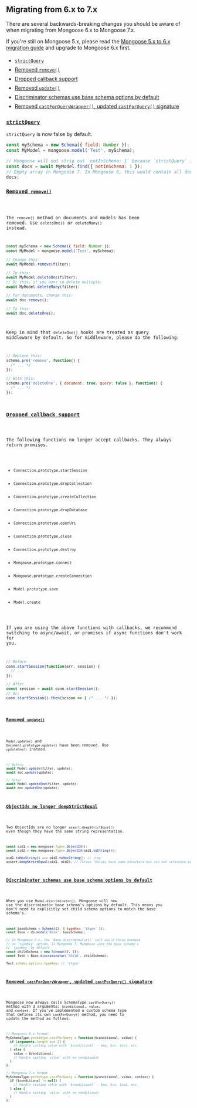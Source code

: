 ## Migrating from 6.x to 7.x

<style>
  ul > li {
    padding: 4px 0px;
  }
</style>

There are several backwards-breaking changes
you should be aware of when migrating from Mongoose 6.x to Mongoose 7.x.

If you're still on Mongoose 5.x, please read the [Mongoose 5.x to 6.x migration guide](migrating_to_6.html) and upgrade to Mongoose 6.x first.

* [`strictQuery`](#strictquery)
* [Removed `remove()`](#removed-remove)
* [Dropped callback support](#dropped-callback-support)
* [Removed `update()`](#removed-update)
* [Discriminator schemas use base schema options by default](#discriminator-schemas-use-base-schema-options-by-default)
* [Removed `castForQueryWrapper()`, updated `castForQuery()` signature](#removed-castforquerywrapper)

<h3 id="strictquery"><a href="#strictquery"><code>strictQuery</code></a></h3>

`strictQuery` is now false by default.

```javascript
const mySchema = new Schema({ field: Number });
const MyModel = mongoose.model('Test', mySchema);

// Mongoose will not strip out `notInSchema: 1` because `strictQuery` is false by default
const docs = await MyModel.find({ notInSchema: 1 });
// Empty array in Mongoose 7. In Mongoose 6, this would contain all documents in MyModel
docs;
```

<h3 id="removed-remove"><a href="#removed-remove"><code>Removed <code>remove()</code></a></h3>

The `remove()` method on documents and models has been removed.
Use `deleteOne()` or `deleteMany()` instead.

```javascript
const mySchema = new Schema({ field: Number });
const MyModel = mongoose.model('Test', mySchema);

// Change this:
await MyModel.remove(filter);

// To this:
await MyModel.deleteOne(filter);
// Or this, if you want to delete multiple:
await MyModel.deleteMany(filter);

// For documents, change this:
await doc.remove();

// To this:
await doc.deleteOne();
```

Keep in mind that `deleteOne()` hooks are treated as query middleware by default.
So for middleware, please do the following:

```javascript
// Replace this:
schema.pre('remove', function() {
  /* ... */
});

// With this:
schema.pre('deleteOne', { document: true, query: false }, function() {
  /* ... */
});
```

<h3 id="dropped-callback-support"><a href="#dropped-callback-support">Dropped callback support</a></h3>

The following functions no longer accept callbacks.
They always return promises.

- `Connection.prototype.startSession`
- `Connection.prototype.dropCollection`
- `Connection.prototype.createCollection`
- `Connection.prototype.dropDatabase`
- `Connection.prototype.openUri`
- `Connection.prototype.close`
- `Connection.prototype.destroy`
- `Mongoose.prototype.connect`
- `Mongoose.prototype.createConnection`
- `Model.prototype.save`
- `Model.create`

If you are using the above functions with callbacks, we recommend switching to async/await, or promises if async functions don't work for you.

```javascript
// Before
conn.startSession(function(err, session) {
  // ...
});

// After
const session = await conn.startSession();
// Or:
conn.startSession().then(sesson => { /* ... */ });
```

<h3 id="removed-update"><a href="#removed-update"><code>Removed <code>update()</code></a></h3>

`Model.update()` and `Document.prototype.update()` have been removed.
Use `updateOne()` instead.

```javascript
// Before
await Model.update(filter, update);
await doc.update(update);

// After
await Model.updateOne(filter, update);
await doc.updateOne(update);
```

<h3 id="objectids-no-longer-deepstrictequal"><a href="#objectids-no-longer-deepstrictequal">ObjectIds no longer deepStrictEqual</a></h3>

Two ObjectIds are no longer `assert.deepStrictEqual()` even though they have the same string representation.

```javascript
const oid1 = new mongoose.Types.ObjectId();
const oid2 = new mongoose.Types.ObjectId(oid1.toString());

oid1.toHexString() === oid2.toHexString(); // true
assert.deepStrictEqual(oid1, oid2); // Throws "Values have same structure but are not reference-equal"
```

<h3 id="discriminator-schemas-use-base-schema-options-by-default"><a href="#discriminator-schemas-use-base-schema-options-by-default">Discriminator schemas use base schema options by default</a></h3>

When you use `Model.discriminator()`, Mongoose will now use the discriminator base schema's options by default.
This means you don't need to explicitly set child schema options to match the base schema's.

```javascript
const baseSchema = Schema({}, { typeKey: '$type' });
const Base = db.model('Base', baseSchema);

// In Mongoose 6.x, the `Base.discriminator()` call would throw because
// no `typeKey` option. In Mongoose 7, Mongoose uses the base schema's
// `typeKey` by default.
const childSchema = new Schema({}, {});
const Test = Base.discriminator('Child', childSchema);

Test.schema.options.typeKey; // '$type'
```

<h3 id="removed-castforquerywrapper"><a href="#removed-castforquerywrapper">Removed <code>castForQueryWrapper</code>, updated <code>castForQuery()</code> signature</a></h3>

Mongoose now always calls SchemaType `castForQuery()` method with 3 arguments: `$conditional`, `value`, and `context`.
If you've implemented a custom schema type that defines its own `castForQuery()` method, you need to update the method as follows.

```javascript
// Mongoose 6.x format:
MySchemaType.prototype.castForQuery = function($conditional, value) {
  if (arguments.length === 2) {
    // Handle casting value with `$conditional` - $eq, $in, $not, etc.
  } else {
    value = $conditional;
    // Handle casting `value` with no conditional
  }
};

// Mongoose 7.x format
MySchemaType.prototype.castForQuery = function($conditional, value, context) {
  if ($conditional != null) {
    // Handle casting value with `$conditional` - $eq, $in, $not, etc.
  } else {
    // Handle casting `value` with no conditional
  }
};
```
